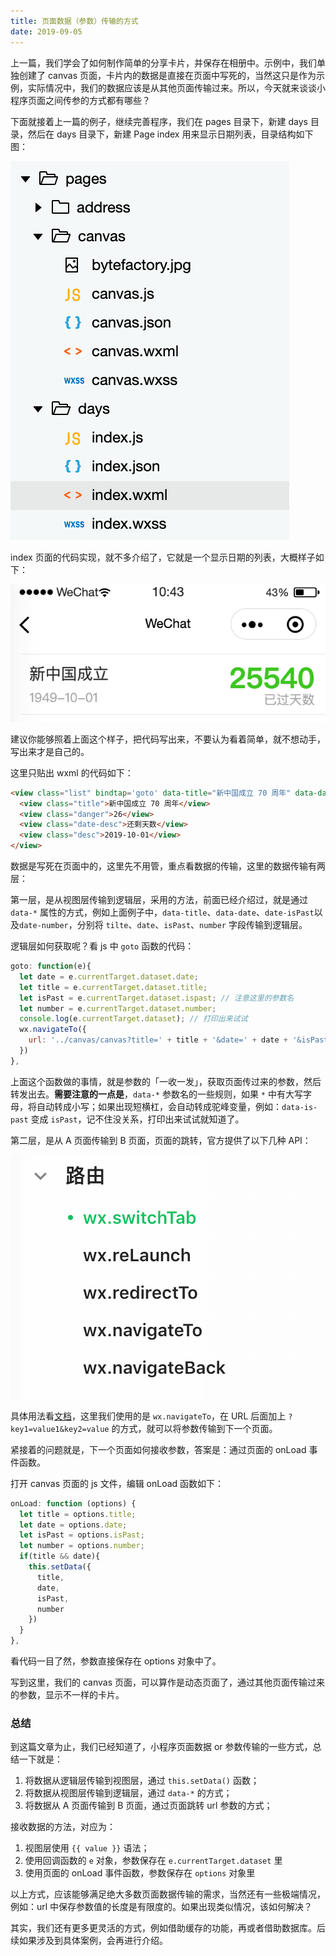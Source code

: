 ```yaml
---
title: 页面数据（参数）传输的方式
date: 2019-09-05
---
```


上一篇，我们学会了如何制作简单的分享卡片，并保存在相册中。示例中，我们单独创建了 canvas 页面，卡片内的数据是直接在页面中写死的，当然这只是作为示例，实际情况中，我们的数据应该是从其他页面传输过来。所以，今天就来谈谈小程序页面之间传参的方式都有哪些？

下面就接着上一篇的例子，继续完善程序，我们在 pages 目录下，新建 days 目录，然后在 days 目录下，新建 Page index 用来显示日期列表，目录结构如下图：

![](/image/collections/miniprogram/2019-09-05-15-12-31.png)

index 页面的代码实现，就不多介绍了，它就是一个显示日期的列表，大概样子如下：

![](/image/collections/miniprogram/2019-09-04-10-43-41.png)

建议你能够照着上面这个样子，把代码写出来，不要认为看着简单，就不想动手，写出来才是自己的。

这里只贴出 wxml 的代码如下：

```html
<view class="list" bindtap='goto' data-title="新中国成立 70 周年" data-date="2019-10-01" data-isPast="{{ true }}" data-number="26">
  <view class="title">新中国成立 70 周年</view>
  <view class="danger">26</view>
  <view class="date-desc">还剩天数</view>
  <view class="desc">2019-10-01</view>
</view>
```

数据是写死在页面中的，这里先不用管，重点看数据的传输，这里的数据传输有两层：

第一层，是从视图层传输到逻辑层，采用的方法，前面已经介绍过，就是通过 `data-*` 属性的方式，例如上面例子中，`data-title`、`data-date`、`date-isPast`以及`date-number`，分别将 `tilte`、`date`、`isPast`、`number` 字段传输到逻辑层。

逻辑层如何获取呢？看 js 中 `goto` 函数的代码：

```js
goto: function(e){
  let date = e.currentTarget.dataset.date;
  let title = e.currentTarget.dataset.title;
  let isPast = e.currentTarget.dataset.ispast; // 注意这里的参数名
  let number = e.currentTarget.dataset.number;
  console.log(e.currentTarget.dataset); // 打印出来试试
  wx.navigateTo({
    url: '../canvas/canvas?title=' + title + '&date=' + date + '&isPast' + isPast + '&number=' + number
  })
},
```

上面这个函数做的事情，就是参数的「一收一发」，获取页面传过来的参数，然后转发出去。**需要注意的一点是**，`data-*` 参数名的一些规则，如果 `*` 中有大写字母，将自动转成小写；如果出现短横杠，会自动转成驼峰变量，例如：`data-is-past` 变成 `isPast`，记不住没关系，打印出来试试就知道了。

第二层，是从 A 页面传输到 B 页面，页面的跳转，官方提供了以下几种 API：

![](/image/collections/miniprogram/2019-09-05-15-58-12.png)

具体用法看[文档](https://developers.weixin.qq.com/miniprogram/dev/api/route/wx.switchTab.html)，这里我们使用的是 `wx.navigateTo`，在 URL 后面加上 `?key1=value1&key2=value` 的方式，就可以将参数传输到下一个页面。

紧接着的问题就是，下一个页面如何接收参数，答案是：通过页面的 onLoad 事件函数。

打开 canvas 页面的 js 文件，编辑 onLoad 函数如下：

```js
onLoad: function (options) {
  let title = options.title;
  let date = options.date;
  let isPast = options.isPast;
  let number = options.number;
  if(title && date){
    this.setData({
      title,
      date,
      isPast,
      number
    })
  }
},
```

看代码一目了然，参数直接保存在 options 对象中了。

写到这里，我们的 canvas 页面，可以算作是动态页面了，通过其他页面传输过来的参数，显示不一样的卡片。

### 总结
到这篇文章为止，我们已经知道了，小程序页面数据 or 参数传输的一些方式，总结一下就是：

1. 将数据从逻辑层传输到视图层，通过 `this.setData()` 函数；
2. 将数据从视图层传输到逻辑层，通过 `data-*` 的方式；
3. 将数据从 A 页面传输到 B 页面，通过页面跳转 url 参数的方式；

接收数据的方法，对应为：

1. 视图层使用 `{{ value }}` 语法；
2. 使用回调函数的 `e` 对象，参数保存在 `e.currentTarget.dataset` 里
3. 使用页面的 onLoad 事件函数，参数保存在 `options` 对象里

以上方式，应该能够满足绝大多数页面数据传输的需求，当然还有一些极端情况，例如：url 中保存参数值的长度是有限度的。如果出现类似情况，该如何解决？

其实，我们还有更多更灵活的方式，例如借助缓存的功能，再或者借助数据库。后续如果涉及到具体案例，会再进行介绍。